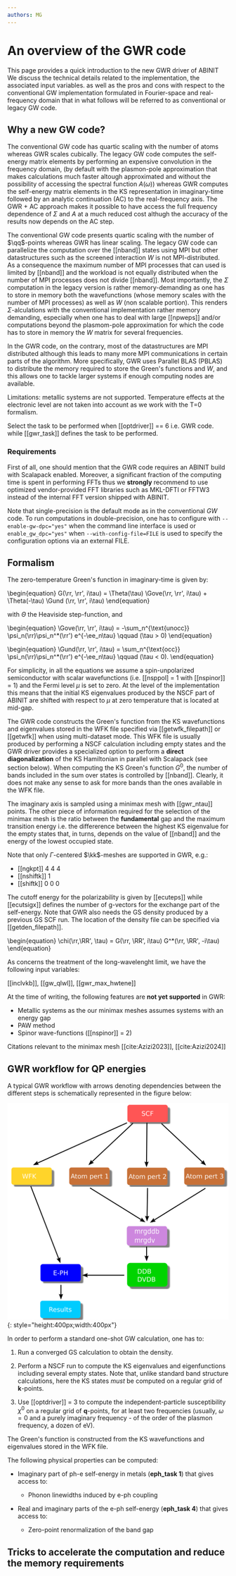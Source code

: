 ```yaml
---
authors: MG
---
```


# An overview of the GWR code

This page provides a quick introduction to the new GWR driver of ABINIT
We discuss the technical details related to the implementation, the associated input variables.
as well as the pros and cons with respect to the conventional GW implementation formulated
in Fourier-space and real-frequency domain that in what follows will be referred to as conventional or legacy GW code.

## Why a new GW code?

The conventional GW code has quartic scaling with the number of atoms whereas GWR scales cubically.
The legacy GW code computes the self-energy matrix elements by performing an expensive convolution in the frequency domain,
(by default with the plasmon-pole approximation that makes calculations much faster altough approximated and without the possibility
of accessing the spectral function $A(\omega)$) whereas GWR computes the self-energy matrix elements in the KS representation
in imaginary-time followed by an analytic continuation (AC) to the real-frequency axis.
The GWR + AC approach makes it possible to have access the full frequency dependence of $\Sigma$ and $A$
at a much reduced cost althugh the accuracy of the results now depends on the AC step.

The conventional GW code presents quartic scaling with the number of $\qq$-points whereas GWR has linear scaling.
The legacy GW code can parallelize the computation over the [[nband]] states using MPI but other datastructures
such as the screened interaction $W$ is not MPI-distributed.
As a consequence the maximum number of MPI processes that can used is limited by [[nband]] and the workload is not
equally distributed when the number of MPI processes does not divide [[nband]].
Most importantly, the $\Sigma$ computation in the legacy version is rather memory-demanding as one has to store in memory
both the wavefunctions (whose memory scales with the number of MPI processes) as well as $W$ (non scalable portion).
This renders $\Sigma$-alculations with the conventional implementation rather memory demanding,
especially when one has to deal with large [[npweps]] and/or
computations beyond the plasmom-pole approximation for which the code has to store in memory the $W$ matrix for several frequencies.

In the GWR code, on the contrary, most of the datastructures are MPI distributed although this leads to many more MPI communications
in certain parts of the algorithm.
More specifically, GWR uses Parallel BLAS (PBLAS) to distribute the memory required to store the Green's functions and $W$,
and this allows one to tackle larger systems if enough computing nodes are available.

Limitations: metallic systems are not supported.
Temperature effects at the electronic level are not taken into account as we work
with the T=0 formalism.

Select the task to be performed when [[optdriver]] == 6 i.e. GWR code.
while [[gwr_task]] defines the task to be performed.

### Requirements

First of all, one should mention that the GWR code requires an ABINIT build with Scalapack enabled.
Moreover, a significant fraction of the computing time is spent in performing FFTs thus we **strongly**
recommend to use optimized vendor-provided FFT libraries such as MKL-DFTI or FFTW3 instead
of the internal FFT version shipped with ABINIT.

Note that single-precision is the default mode as in the conventional $GW$ code.
To run computations in double-precision, one has to configure with  `--enable-gw-dpc="yes"` when
the command line interface is used or `enable_gw_dpc="yes"` when `--with-config-file=FILE` is used
to specify the configuration options via an external FILE.

## Formalism

The zero-temperature Green's function in imaginary-time is given by:

\begin{equation}
G(\rr, \rr', i\tau) =
\Theta(\tau) \Gove(\rr, \rr', i\tau) +
\Theta(-\tau) \Gund (\rr, \rr', i\tau)
\end{equation}

with $\Theta$ the Heaviside step-function, and

\begin{equation}
\Gove(\rr, \rr', i\tau) =
-\sum_n^{\text{unocc}} \psi_n(\rr)\psi_n^*(\rr') e^{-\ee_n\tau}
\qquad (\tau > 0)
\end{equation}

\begin{equation}
\Gund(\rr, \rr', i\tau) =
\sum_n^{\text{occ}} \psi_n(\rr)\psi_n^*(\rr') e^{-\ee_n\tau}
\qquad (\tau < 0).
\end{equation}

For simplicity, in all the equations we assume a spin-unpolarized semiconductor with scalar wavefunctions
(i.e. [[nsppol] = 1 with [[nspinor]] = 1) and the Fermi level $\mu$ is set to zero.
At the level of the implementation this means that the initial KS eigenvalues produced by the NSCF part of ABINIT
are shifted with respect to $\mu$ at zero temperature that is located at mid-gap.

The GWR code constructs the Green's function from the KS wavefunctions and eigenvalues stored
in the WFK file specified via [[getwfk_filepath]] or [[getwfk]] when using multi-dataset mode.
This WFK file is usually produced by performing a NSCF calculation including empty states and the GWR driver
provides a specialized option to perform a **direct diagonalization** of the KS Hamiltonian in parallel
with Scalapack (see section below).
When computing the KS Green's function $G^0$, the number of bands included in the sum over states is controlled by [[nband]].
Clearly, it does not make any sense to ask for more bands than the ones available in the WFK file.

The imaginary axis is sampled using a minimax mesh with [[gwr_ntau]] points.
The other piece of information required for the selection of the minimax mesh
is the ratio between the **fundamental** gap and the maximum transition energy i.e.
the differerence between the highest KS eigenvalue for the empty states that, in turns, depends
on the value of [[nband]] and the energy of the lowest occupied state.

Note that only $\Gamma$-centered $\kk$-meshes are supported in GWR, e.g.:

* [[ngkpt]] 4 4 4
* [[nshiftk]] 1
* [[shiftk]] 0 0 0

The cutoff energy for the polarizability is given by [[ecuteps]]
while [[ecutsigx]] defines the number of g-vectors for the exchange part of the self-energy.
Note that GWR also needs the GS density produced by a previous GS SCF run.
The location of the density file can be specified via [[getden_filepath]].

\begin{equation}
\chi(\rr,\RR', \tau) = G(\rr, \RR', i\tau) G^*(\rr, \RR', -i\tau)
\end{equation}

As concerns the treatment of the long-wavelenght limit, we have the following input variables:

[[inclvkb]],
[[gw_qlwl]],
[[gwr_max_hwtene]]

At the time of writing, the following features are **not yet supported** in GWR:

* Metallic systems as the our minimax meshes assumes systems with an energy gap
* PAW method
* Spinor wave-functions ([[nspinor]] = 2)

Citations relevant to the minimax mesh
[[cite:Azizi2023]], [[cite:Azizi2024]]

## GWR workflow for QP energies

A typical GWR workflow with arrows denoting dependencies between the different steps
is schematically represented in the figure below:

![](eph_intro_assets/eph_workflow.png){: style="height:400px;width:400px"}

In order to perform a standard one-shot GW calculation, one has to:

  1. Run a converged GS calculation to obtain the density.

  2. Perform a NSCF run to compute the KS eigenvalues and eigenfunctions
     including several empty states. Note that, unlike standard band structure calculations,
     here the KS states *must* be computed on a regular grid of **k**-points.

  3. Use [[optdriver]] = 3 to compute the independent-particle susceptibility $\chi^0$ on a regular grid of
     **q**-points, for at least two frequencies (usually, $\omega=0$ and a purely imaginary
     frequency - of the order of the plasmon frequency, a dozen of eV).

The Green's function is constructed from the KS wavefunctions and eigenvalues stored in the WFK file.

The following physical properties can be computed:

* Imaginary part of ph-e self-energy in metals (**eph_task 1**) that gives access to:

    * Phonon linewidths induced by e-ph coupling

* Real and imaginary parts of the e-ph self-energy (**eph_task 4**) that gives access to:

    * Zero-point renormalization of the band gap

## Tricks to accelerate the computation and reduce the memory requirements
